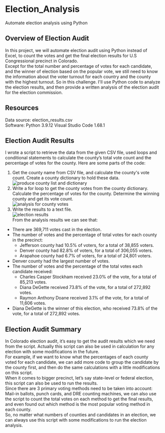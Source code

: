 # Election_Analysis
Automate election analysis using Python
## Overview of Election Audit
In this project, we will automate election audit using Python instead of Excel, to count the votes and get the final election results for U.S Congressional precinct in Colorado.<br/>
Except for the total number and percentage of votes for each candidate, and the winner of election based on the popular vote, we still need to know the information about the voter turnout for each country and the county with the highest turnout. So in this challenge. I'll use Python code to analyze the election results, and then provide a written analysis of the election audit for the election commission.
## Resources
Data source: election_results.csv<br/>
Software: Python 3.9.12  Visual Studio Code 1.68.1
## Election Audit Results
I wrote a script to retrieve the data from the given CSV file, used loops and conditional statements to calculate the county’s total vote count and the percentage of votes for the county. Here are some parts of the code:<br/>
1. Get the county name from CSV file, and calculate the county's vote count. Create a county dictionary to hold these data.<br/>
![produce county list and dictionary](https://user-images.githubusercontent.com/107179765/176630969-b23e34b9-9f85-4793-ae05-9ed048f5d7e0.png)<br/>
2. Write a for loop to get the county votes from the county dictionary. Calculate the percentage of votes for the county. Determine the winning county and get its vote count.<br/>
![analysis for county votes](https://user-images.githubusercontent.com/107179765/176631003-2bd7e7d2-688b-4382-a53f-b57ad31b7219.png)<br/>
3. Write the results to a text file.<br/>
![election results](https://user-images.githubusercontent.com/107179765/176631221-792063f5-c88f-4720-8b9f-a838c131f64d.png)<br/>
From the analysis results we can see that:<br/>
- There are 369,711 votes cast in the election.<br/>
- The number of votes and the percentage of total votes for each county in the precinct:
  - Jefferson county had 10.5% of voters, for a total of 38,855 voters.
  - Denver county had 82.8% of voters, for a total of 306,055 voters.
  - Arapahoe county had 6.7% of voters, for a total of 24,801 voters.
-	Denver county had the largest number of votes.
-	The number of votes and the percentage of the total votes each candidate received:
    -	Charles Casper Stockham received 23.0% of the vote, for a total of 85,213 votes.
    -	Diana DeGette received 73.8% of the vote, for a total of 272,892 votes.
    -	Raymon Anthony Doane received 3.1% of the vote, for a total of 11,606 votes.<br/>
-	Diana DeGette is the winner of this election, who received 73.8% of the vote, for a total of 272,892 votes.
## Election Audit Summary
In Colorado election audit, it’s easy to get the audit results which we need from the script. Actually this script can also be used in calculation for any election with some modifications in the future.<br/> 
For example, if we want to know what the percentages of each county voted for each candidate, we can add more code to group the candidate by the county first, and then do the same calculations with a little modifications on this script.<br/>
When it comes to bigger precinct, let’s say state-level or federal election, this script can also be used to run the results.<br/>
Since there are 3 primary voting methods need to be taken into account: Mail-in ballots, punch cards, and DRE counting machines, we can also use the script to count the total votes on each method to get the final results, and even found out which method is the most popular voting method in each county.<br/>
So, no matter what numbers of counties and candidates in an election, we can always use this script with some modifications to run the election analysis.
